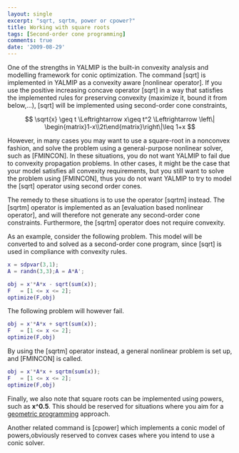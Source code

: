 ```yaml
---
layout: single
excerpt: "sqrt, sqrtm, power or cpower?"
title: Working with square roots
tags: [Second-order cone programming]
comments: true
date: '2009-08-29'
---
```


One of the strengths in YALMIP is the built-in convexity analysis and modelling framework for conic optimization. The command [sqrt] is implemented in YALMIP as a convexity aware [nonlinear operator]. If you use the positive increasing concave operator [sqrt] in a way that satisfies the implemented rules for preserving convexity (maximize it, bound it from below,...), [sqrt] will be implemented using second-order cone constraints, 

$$
\sqrt{x} \geq t \Leftrightarrow x\geq t^2 \Leftrightarrow  \left\| \begin{matrix}1-x\\2t\end{matrix}\right\|\leq 1+x 
$$

However, in many cases you may want to use a square-root in a nonconvex fashion, and solve the problem using a general-purpose nonlinear solver, such as [FMINCON]. In these situations, you do not want YALMIP to fail due to convexity propagation problems. In other cases, it might be the case that your model satisfies all convexity requirements, but you still want to solve the problem using [FMINCON], thus you do not want YALMIP to try to model the [sqrt] operator using second order cones.

The remedy to these situations is to use the operator [sqrtm] instead. The [sqrtm] operator is implemented as an [evaluation based nonlinear operator], and will therefore not generate any second-order cone constraints. Furthermore, the [sqrtm] operator does not require convexity.

As an example, consider the following problem. This model will be converted to and solved as a second-order cone program, since [sqrt] is used in compliance with convexity rules.

````matlab
x = sdpvar(3,1);
A = randn(3,3);A = A*A';

obj = x'*A*x - sqrt(sum(x));
F   = [1 <= x <= 2];
optimize(F,obj)
````

The following problem will however fail.

````matlab
obj = x'*A*x + sqrt(sum(x));
F   = [1 <= x <= 2];
optimize(F,obj)
````

By using the [sqrtm] operator instead, a general nonlinear problem is set up, and [FMINCON] is called.

````matlab
obj = x'*A*x + sqrtm(sum(x));
F   = [1 <= x <= 2];
optimize(F,obj)
````

Finally, we also note that square roots can be implemented using powers, such as **x^0.5**. This should be reserved for situations where you aim for a [geometric programming](/tutorial/geometricprogramming) approach.

Another related command is [cpower] which implements a conic model of powers,obviously reserved to convex cases where you intend to use a conic solver.
